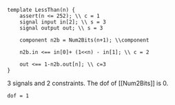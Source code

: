 ```
template LessThan(n) {
    assert(n <= 252); \\ c = 1
    signal input in[2]; \\ s = 3
    signal output out; \\ s = 3

    component n2b = Num2Bits(n+1); \\component

    n2b.in <== in[0]+ (1<<n) - in[1]; \\ c = 2

    out <== 1-n2b.out[n]; \\ c=3
}
```
3 signals and 2 constraints. The dof of [[Num2Bits]] is 0.

`dof = 1`
